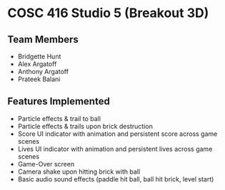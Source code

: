 # COSC 416 Studio 5 (Breakout 3D)

## Team Members
- Bridgette Hunt
- Alex Argatoff
- Anthony Argatoff
- Prateek Balani

## Features Implemented 
- Particle effects & trail to ball
- Particle effects & trails upon brick destruction
- Score UI indicator with animation and persistent score across game scenes
- Lives UI indicator with animation and persistent lives across game scenes 
- Game-Over screen
- Camera shake upon hitting brick with ball
- Basic audio sound effects (paddle hit ball, ball hit brick, level start)
